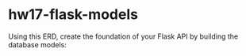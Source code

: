 # hw17-flask-models
Using this ERD, create the foundation of your Flask API by building the database models: 
